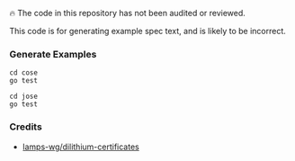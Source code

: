 
🔥 The code in this repository has not been audited or reviewed.

This code is for generating example spec text, and is likely to be incorrect.

### Generate Examples

```
cd cose
go test

cd jose
go test
```

### Credits

- [lamps-wg/dilithium-certificates](https://github.com/lamps-wg/dilithium-certificates/blob/main/examples/generate.go)